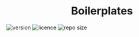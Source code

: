 <div align="center" style="margin-top: 20px;">
  <h1>Boilerplates</h1>
</div>

![version](https://img.shields.io/badge/version-1.0.0-yellowgreen)
![licence](https://img.shields.io/badge/license-MIT-brightgree)
![repo size](https://img.shields.io/github/repo-size/betelgeuseAS/boilerplates.svg)
